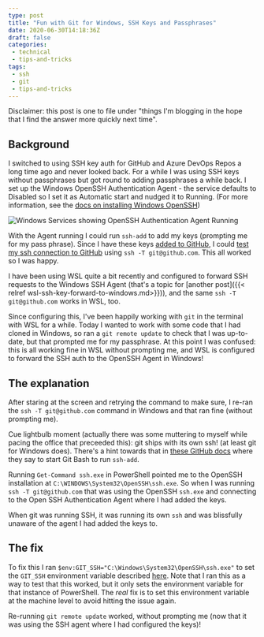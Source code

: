 ```yaml
---
type: post
title: "Fun with Git for Windows, SSH Keys and Passphrases"
date: 2020-06-30T14:18:36Z
draft: false
categories:
 - technical
 - tips-and-tricks
tags:
 - ssh
 - git
 - tips-and-tricks
---
```


Disclaimer: this post is one to file under "things I'm blogging in the hope that I find the answer more quickly next time".

## Background

I switched to using SSH key auth for GitHub and Azure DevOps Repos a long time ago and never looked back. For a while I was using SSH keys without passphrases but got round to adding passphrases a while back. I set up the Windows OpenSSH Authentication Agent - the service defaults to Disabled so I set it as Automatic start and nudged it to Running. (For more information, see the [docs on installing Windows OpenSSH](https://docs.microsoft.com/en-us/windows-server/administration/openssh/openssh_install_firstuse))

![Windows Services showing OpenSSH Authentication Agent Running](windows-services.png)

With the Agent running I could run `ssh-add` to add my keys (prompting me for my pass phrase). Since I have these keys [added to GitHub](https://help.github.com/en/github/authenticating-to-github/adding-a-new-ssh-key-to-your-github-account), I could [test my ssh connection to GitHub](https://help.github.com/en/github/authenticating-to-github/testing-your-ssh-connection) using `ssh -T git@github.com`. This all worked so I was happy.

I have been using WSL quite a bit recently and configured to forward SSH requests to the Windows SSH Agent (that's a topic for [another post]({{< relref wsl-ssh-key-forward-to-windows.md>}})), and the same `ssh -T git@github.com` works in WSL, too.

Since configuring this, I've been happily working with `git` in the terminal with WSL for a while. Today I wanted to work with some code that I had cloned in Windows, so ran a `git remote update` to check that I was up-to-date, but that prompted me for my passphrase. At this point I was confused: this is all working fine in WSL without prompting me, and WSL is configured to forward the SSH auth to the OpenSSH Agent in Windows!

## The explanation

After staring at the screen and retrying the command to make sure, I re-ran the `ssh -T git@github.com` command in Windows and that ran fine (without prompting me).

Cue lightbulb moment (actually there was some muttering to myself while pacing the office that preceeded this): git ships with its own ssh! (at least git for Windows does). There's a hint towards that in [these GitHub docs](https://help.github.com/en/github/authenticating-to-github/generating-a-new-ssh-key-and-adding-it-to-the-ssh-agent#adding-your-ssh-key-to-the-ssh-agent) where they say to start Git Bash to run `ssh-add`. 

Running `Get-Command ssh.exe` in PowerShell pointed me to the OpenSSH installation at `C:\WINDOWS\System32\OpenSSH\ssh.exe`. So when I was running `ssh -T git@github.com` that was using the OpenSSH `ssh.exe` and connecting to the Open SSH Authentication Agent where I had added the keys.

When git was running SSH, it was running its own `ssh` and was blissfully unaware of the agent I had added the keys to.

## The fix

To fix this I ran `$env:GIT_SSH="C:\Windows\System32\OpenSSH\ssh.exe"` to set the `GIT_SSH` environment variable described [here](https://git-scm.com/book/en/v2/Git-Internals-Environment-Variables#_miscellaneous). Note that I ran this as a way to test that this worked, but it only sets the environment variable for that instance of PowerShell. The _real_ fix is to set this environment variable at the machine level to avoid hitting the issue again.

Re-running `git remote update` worked, without prompting me (now that it was using the SSH agent where I had configured the keys)!
